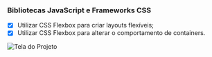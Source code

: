### Bibliotecas JavaScript e Frameworks CSS

- [x] Utilizar CSS Flexbox para criar layouts flexíveis;
- [x] Utilizar CSS Flexbox para alterar o comportamento de containers.

![Tela do Projeto](/exerc%C3%ADcio%206.3.jpeg)



